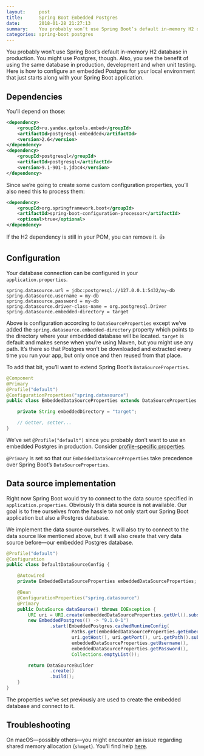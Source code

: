 ```yaml
---
layout:     post
title:      Spring Boot Embedded Postgres
date:       2018-01-28 21:27:13
summary:    You probably won’t use Spring Boot’s default in-memory H2 database in production. You might use Postgres, though. Also, you see the benefit of using the same database in production, development and when unit testing. Here is how to configure an embedded Postgres for your local environment that just starts along with your Spring Boot application.
categories: spring-boot postgres
---
```


You probably won’t use Spring Boot’s default in-memory H2 database in production. You might use Postgres, though. Also, you see the benefit of using the same database in production, development and when unit testing. Here is how to configure an embedded Postgres for your local environment that just starts along with your Spring Boot application.

## Dependencies

You’ll depend on those:

```xml
<dependency>
    <groupId>ru.yandex.qatools.embed</groupId>
    <artifactId>postgresql-embedded</artifactId>
    <version>2.6</version>
</dependency>
<dependency>
    <groupId>postgresql</groupId>
    <artifactId>postgresql</artifactId>
    <version>9.1-901-1.jdbc4</version>
</dependency>
```

Since we’re going to create some custom configuration properties, you’ll also need this to process them:

```xml
<dependency>
    <groupId>org.springframework.boot</groupId>
    <artifactId>spring-boot-configuration-processor</artifactId>
    <optional>true</optional>
</dependency>
```

If the H2 dependency is still in your POM, you can remove it. 👍

## Configuration

Your database connection can be configured in your `application.properties`.

```properties
spring.datasource.url = jdbc:postgresql://127.0.0.1:5432/my-db
spring.datasource.username = my-db
spring.datasource.password = my-db
spring.datasource.driver-class-name = org.postgresql.Driver
spring.datasource.embedded-directory = target
```

Above is configuration according to `DataSourceProperties` except we’ve added the `spring.datasource.embedded-directory` property which points to the directory where your embedded database will be located. `target` is default and makes sense when you’re using Maven, but you might use any path. It’s there so that Postgres won’t be downloaded and extracted every time you run your app, but only once and then reused from that place.

To add that bit, you’ll want to extend Spring Boot’s `DataSourceProperties`.

```java
@Component
@Primary
@Profile("default")
@ConfigurationProperties("spring.datasource")
public class EmbeddedDataSourceProperties extends DataSourceProperties {

    private String embeddedDirectory = "target";

    // Getter, setter...
}

```

We’ve set `@Profile("default")` since you probably don’t want to use an embedded Postgres in production. Consider [profile-specific properties](https://docs.spring.io/spring-boot/docs/current/reference/html/boot-features-external-config.html#boot-features-external-config-profile-specific-properties).

`@Primary` is set so that our `EmbeddedDataSourceProperties` take precedence over Spring Boot’s `DataSourceProperties`.

## Data source implementation

Right now Spring Boot would try to connect to the data source specified in `application.properties`. Obviously this data source is not available. Our goal is to free ourselves from the hassle to not only start our Spring Boot application but also a Postgres database.

We implement the data source ourselves. It will also try to connect to the data source like mentioned above, but it will also create that very data source before—our embedded Postgres database.

```java
@Profile("default")
@Configuration
public class DefaultDataSourceConfig {

    @Autowired
    private EmbeddedDataSourceProperties embeddedDataSourceProperties;

    @Bean
    @ConfigurationProperties("spring.datasource")
    @Primary
    public DataSource dataSource() throws IOException {
        URI uri = URI.create(embeddedDataSourceProperties.getUrl().substring(5));
        new EmbeddedPostgres(() -> "9.1.0-1")
                .start(EmbeddedPostgres.cachedRuntimeConfig(
                        Paths.get(embeddedDataSourceProperties.getEmbeddedDirectory())),
                        uri.getHost(), uri.getPort(), uri.getPath().substring(1),
                        embeddedDataSourceProperties.getUsername(),
                        embeddedDataSourceProperties.getPassword(),
                        Collections.emptyList());

        return DataSourceBuilder
                .create()
                .build();
    }
}
```

The properties we’ve set previously are used to create the embedded database and connect to it.

## Troubleshooting

On macOS—possibly others—you might encounter an issue regarding shared memory allocation (`shmget`). You’ll find help [here](https://benscheirman.com/2011/04/increasing-shared-memory-for-postgres-on-os-x/).
